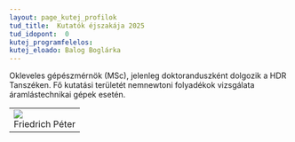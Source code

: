 ```yaml
---
layout: page_kutej_profilok
tud_title:  Kutatók éjszakája 2025
tud_idopont:  0
kutej_programfelelos: 
kutej_eloado: Balog Boglárka
---
```


Okleveles gépészmérnök (MSc), jelenleg doktoranduszként dolgozik a HDR Tanszéken. Fő kutatási területét nemnewtoni folyadékok vizsgálata áramlástechnikai gépek esetén.   

<table class="picture">
<tr>
<td>

<div class="gallery">
    <img src="images/Balog_Boglárka.png" max-width="250" max-height="200">
  <div class="desc">Friedrich Péter</div>
</div>

</td>
</tr>
</table>
